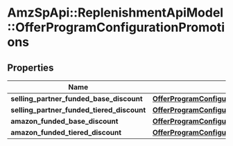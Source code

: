 # AmzSpApi::ReplenishmentApiModel::OfferProgramConfigurationPromotions

## Properties
Name | Type | Description | Notes
------------ | ------------- | ------------- | -------------
**selling_partner_funded_base_discount** | [**OfferProgramConfigurationPromotionsDiscountFunding**](OfferProgramConfigurationPromotionsDiscountFunding.md) |  | [optional] 
**selling_partner_funded_tiered_discount** | [**OfferProgramConfigurationPromotionsDiscountFunding**](OfferProgramConfigurationPromotionsDiscountFunding.md) |  | [optional] 
**amazon_funded_base_discount** | [**OfferProgramConfigurationPromotionsDiscountFunding**](OfferProgramConfigurationPromotionsDiscountFunding.md) |  | [optional] 
**amazon_funded_tiered_discount** | [**OfferProgramConfigurationPromotionsDiscountFunding**](OfferProgramConfigurationPromotionsDiscountFunding.md) |  | [optional] 

